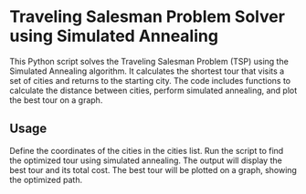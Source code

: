 # Traveling Salesman Problem Solver using Simulated Annealing
This Python script solves the Traveling Salesman Problem (TSP) using the Simulated Annealing algorithm. It calculates the shortest tour that visits a set of cities and returns to the starting city. The code includes functions to calculate the distance between cities, perform simulated annealing, and plot the best tour on a graph.

## Usage
Define the coordinates of the cities in the cities list.
Run the script to find the optimized tour using simulated annealing.
The output will display the best tour and its total cost.
The best tour will be plotted on a graph, showing the optimized path.
